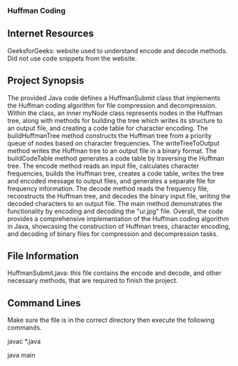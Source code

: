 ### Huffman Coding
## Internet Resources
GeeksforGeeks: website used to understand encode and decode methods. Did not use code snippets from the website. 

## Project Synopsis 
The provided Java code defines a HuffmanSubmit class that implements the Huffman coding algorithm for file compression and decompression. Within the class, an inner myNode class represents nodes in the Huffman tree, along with methods for building the tree which writes its structure to an output file, and creating a code table for character encoding. The buildHuffmanTree method constructs the Huffman tree from a priority queue of nodes based on character frequencies. The writeTreeToOutput method writes the Huffman tree to an output file in a binary format. The buildCodeTable method generates a code table by traversing the Huffman tree. The encode method reads an input file, calculates character frequencies, builds the Huffman tree, creates a code table, writes the tree and encoded message to output files, and generates a separate file for frequency information. The decode method reads the frequency file, reconstructs the Huffman tree, and decodes the binary input file, writing the decoded characters to an output file. The main method demonstrates the functionality by encoding and decoding the "ur.jpg" file. Overall, the code provides a comprehensive implementation of the Huffman coding algorithm in Java, showcasing the construction of Huffman trees, character encoding, and decoding of binary files for compression and decompression tasks.

## File Information
HuffmanSubmit.java: this file contains the encode and decode, and other necessary methods, that are required to finish the project. 

## Command Lines
Make sure the file is in the correct directory then execute the following commands. 

javac *.java

java main
